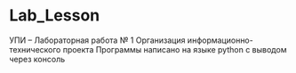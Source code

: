 # Lab_Lesson
УПИ – Лабораторная работа № 1 Организация информационно-технического проекта 
Программы написано на языке python с выводом через консоль

